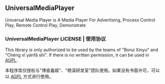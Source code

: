 ## UniversalMediaPlayer
Universal Media Player is A Media Player For Advertising, Process Control Play, Remote Control Play, Demonstrate

### UniversalMediaPlayer LICENSE | 使用协议
This library is only authorized to be used by the teams of "Borui Xinyu" and "Chéng xī yánfā shì". If there is no written permission, it can be used in [AGPL](https://github.com/YuzukiTsuru/UniversalMediaPlayer/blob/master/LICENSE).

本程序库仅授权与"博睿鑫娱"、"橙溪研发室"团队使用。如果没有书面许可，可以以 [AGPL](https://github.com/YuzukiTsuru/UniversalMediaPlayer/blob/master/LICENSE) 方式进行使用。